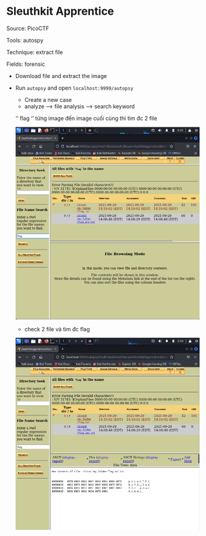 # Sleuthkit Apprentice

Source: PicoCTF

Tools: autospy

Technique: extract file

Fields: forensic

- Download file and extract the image
- Run `autopsy` and open `localhost:9999/autopsy`
    - Create a new case
    - analyze —> file analysis —> search keyword
    
    ‘’ flag ‘’ từng image đến image cuối cùng thì tìm đc 2 file 
    
    ![Untitled](Untitled.png)
    
    - check 2 file và tìm đc flag
    
    ![Untitled](Untitled%201.png)

